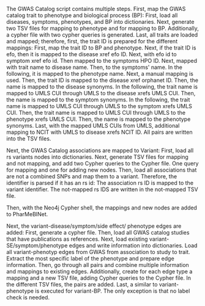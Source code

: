 The GWAS Catalog script contains multiple steps.
First, map the GWAS catalog trait to phenotype and biological process (BP):
    First, load all diseases, symptoms, phenotypes, and BP into dictionaries.
    Next, generate two TSV files for mapping to phenotype and for mapping to BP. Additionally, a cypher file with two cypher queries is generated.
    Last, all traits are loaded and mapped; therefore, first, the trait ID is prepared for the different mappings:
        First, map the trait ID to BP and phenotype.
        Next, if the trait ID is efo, then it is mapped to the disease xref efo ID.
        Next, with efo id to symptom xref efo id.
        Then mapped to the symptoms HPO ID.
        Next, mapped with trait name to disease name.
        Then, to the symptoms' name.
        In the following, it is mapped to the phenotype name.
        Next, a manual mapping is used.
        Then, the trait ID is mapped to the disease xref orphanet ID.
        Then, the name is mapped to the disease synonyms.
        In the following, the trait name is mapped to UMLS CUI through UMLS to the disease xrefs UMLS CUI.
        Then, the name is mapped to the symptom synonyms.
        In the following, the trait name is mapped to UMLS CUI through UMLS to the symptom xrefs UMLS CUI.
        Then, the trait name is mapped to UMLS CUI through UMLS to the phenotype xrefs UMLS CUI.
        Then, the name is mapped to the phenotype synonyms.
        Last, with the mapped UMLS CUIs from UMLS, additional mapping to NCIT with UMLS to disease xrefs NCIT ID.
    All pairs are written into the TSV files.


Next, the GWAS Catalog associations are mapped to Variant:
    First, load all rs variants nodes into dictionaries.
    Next, generate TSV files for mapping and not mapping, and add two Cypher queries to the Cypher file. One query for mapping and one for adding new nodes.
    Then, load all associations that are not a combined SNPs and map them to a variant. Therefore, the identifier is parsed if it has an rs id:
        The association rs ID is mapped to the variant identifier.
        The not-mapped rs IDS are written in the not-mapped TSV file.

Then, with the Neo4j Cypher shell, the mappings and new nodes are added to PharMeBINet.

Next, the variant-disease/symptom/side effect/ phenotype edges are added:
    First, generate a cypher file.
    Then, load all GWAS catalog studies that have publications as references.
    Next, load existing variant-SE/symptom/phenotype edges and write information into dictionaries.
    Load all variant-phenotyp edges from GWAS from association to study to trait.
        Extract the most specific label of the phenotype and prepare edge information.
        Then, go through all pairs and combine multiple information and mappings to existing edges.
        Additionally, create for each edge type a mapping and a new TSV file, adding Cypher queries to the Cypher file.
        In the different TSV files, the pairs are added.
    Last, a similar to variant-phenotype is executed for variant-BP. The only exception is that no label check is needed.



